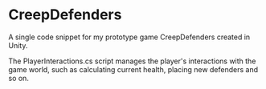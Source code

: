 CreepDefenders
==============

A single code snippet for my prototype game CreepDefenders created in Unity.

The PlayerInteractions.cs script manages the player's interactions with the game world, such as calculating current health, placing new defenders and so on.
